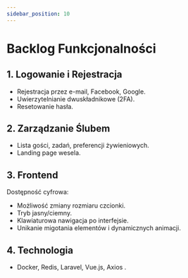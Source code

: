 ```yaml
---
sidebar_position: 10
---
```


# Backlog Funkcjonalności

## 1. Logowanie i Rejestracja
- Rejestracja przez e-mail, Facebook, Google.
- Uwierzytelnianie dwuskładnikowe (2FA).
- Resetowanie hasła.

## 2. Zarządzanie Ślubem
- Lista gości, zadań, preferencji żywieniowych.
- Landing page wesela.

## 3. Frontend
Dostępność cyfrowa:
- Możliwość zmiany rozmiaru czcionki.
- Tryb jasny/ciemny.
- Klawiaturowa nawigacja po interfejsie.
- Unikanie migotania elementów i dynamicznych animacji.


## 4. Technologia
- Docker, Redis, Laravel, Vue.js, Axios . 
